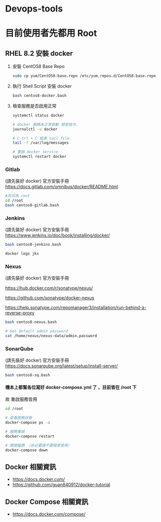 # Devops-tools



# 目前使用者先都用 Root

## RHEL 8.2 安裝 docker 
1. 安裝 CentOS8 Base Repo 
   ```bash
   sudo cp yum/CentOS8-base.repo /etc/yum.repos.d/CentOS8-base.repo
   ```
2. 執行 Shell Script 安裝 docker
   ```bash
   bash centos8-docker.bash
   ```
3. 檢查服務是否啟用正常
   ```bash
   systemctl status docker

   # docker 服務未正常啟動 檢查指令.
   journalctl -u docker

   # C-trl + C 結束 tail file. 
   tail -f /var/log/messages

   # 重啟 docker service 
   systemctl restart docker 
   ```

### Gitlab
(請先裝好 docker)
官方安裝手冊
https://docs.gitlab.com/omnibus/docker/README.html
```bash
#先切為 root
cd /root
bash centos8-gitlab.bash
```

### Jenkins
(請先裝好 docker)
官方安裝手冊
https://www.jenkins.io/doc/book/installing/docker/
```bash
bash centos8-jenkins.bash

docker logs jks
```

### Nexus
(請先裝好 docker)
官方安裝手冊

https://hub.docker.com/r/sonatype/nexus/

https://github.com/sonatype/docker-nexus

https://help.sonatype.com/repomanager3/installation/run-behind-a-reverse-proxy
```bash
bash centos8-nexus.bash

# Get default admin password
cat /home/nexus/nexus-data/admin.password
```

### SonarQube
(請先裝好 docker)
官方安裝手冊
https://docs.sonarqube.org/latest/setup/install-server/
```bash
bash centos8-sq.bash
```

#### 機本上都幫各位寫好 docker-compose.yml 了 ，目前皆在 /root 下
故 重啟服務皆用
```bash
cd /root

# 查看服務狀態
docker-compose ps -a

# 服務重啟
docker-compose restart

# 關閉服務 （非必要請不要隨意使用）
docker-compose down 
```

## Docker 相關資訊
- https://docs.docker.com/
- https://github.com/guan840912/docker-tutorial


## Docker Compose 相關資訊
- https://docs.docker.com/compose/


